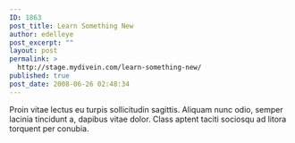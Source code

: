 ```yaml
---
ID: 1863
post_title: Learn Something New
author: edelleye
post_excerpt: ""
layout: post
permalink: >
  http://stage.mydivein.com/learn-something-new/
published: true
post_date: 2008-06-26 02:48:34
---
```

Proin vitae lectus eu turpis sollicitudin sagittis. Aliquam nunc odio, semper lacinia tincidunt a, dapibus vitae dolor. Class aptent taciti sociosqu ad litora torquent per conubia.